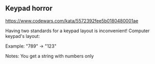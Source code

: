 ## Keypad horror

https://www.codewars.com/kata/5572392fee5b0180480001ae

Having two standards for a keypad layout is inconvenient!
Computer keypad's layout:

Example:
"789" -> "123"

Notes:
You get a string with numbers only
